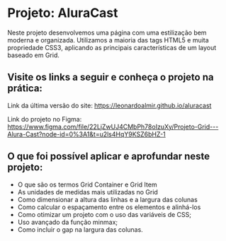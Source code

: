 # Projeto: AluraCast
Neste projeto desenvolvemos uma página com uma estilização bem moderna e organizada. Utilizamos a maioria das tags HTML5 e muita propriedade CSS3, aplicando as principais características de um layout baseado em Grid. 

## Visite os links a seguir e conheça o projeto na prática:

Link da última versão do site: 
https://leonardoalmir.github.io/aluracast


Link do projeto no Figma:
https://www.figma.com/file/22LjZwUJ4CMbPh78oIzuXy/Projeto-Grid---Alura-Cast?node-id=0%3A1&t=u2ls4HqY9KSZ6bHZ-1

## O que foi possível aplicar e aprofundar neste projeto:
- O que são os termos Grid Container e Grid Item
- As unidades de medidas mais utilizadas no Grid
- Como dimensionar a altura das linhas e a largura das colunas
- Como calcular o espaçamento entre os elementos e alinhá-los
- Como otimizar um projeto com o uso das variáveis de CSS;
- Uso avançado da função minmax;
- Como incluir o gap na largura das colunas.
